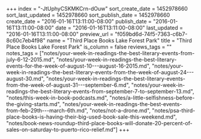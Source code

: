 +++
index = "-JtUphyCSKMKCrn-dOuw"
sort_create_date = 1452978660
sort_last_updated = 1452978660
sort_publish_date = 1452978660
create_date = "2016-01-16T13:11:00-08:00"
publish_date = "2016-01-16T13:11:00-08:00"
date = "2016-01-16T13:11:00-08:00"
last_updated = "2016-01-16T13:11:00-08:00"
preview_url = "f059bd6d-74f5-7363-c6b7-8c60c7eb4f98"
name = "Third Place Books Lake Forest Park"
title = "Third Place Books Lake Forest Park"
is_column = false
reviews_tags = ""
notes_tags = ["notes/your-week-in-readings-the-best-literary-events-from-july-6-12-2015.md", "notes/your-week-in-readings-the-best-literary-events-for-the-week-of-august-10---august-16-2015.md", "notes/your-week-in-readings-the-best-literary-events-from-the-week-of-august-24---august-30.md", "notes/your-week-in-readings-the-best-literary-events-from-the-week-of-august-31---september-6.md", "notes/your-week-in-readings-the-best-literary-events-from-september-7-to-september-13.md", "notes/this-week-in-book-podcasts.md", "notes/a-little-selfishness-before-the-giving-starts.md", "notes/your-week-in-readings-the-best-events-from-feb-29th---march-6th.md", "notes/not-a-drone.md", "notes/psa-third-place-books-is-having-their-big-used-book-sale-this-weekend.md", "notes/book-news-roundup-third-place-books-will-donate-20-percent-of-sales-on-saturday-to-puerto-rico-relief.md"]
+++

